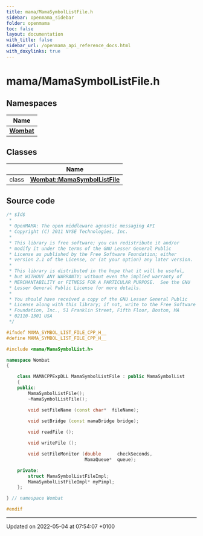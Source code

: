```yaml
---
title: mama/MamaSymbolListFile.h
sidebar: openmama_sidebar
folder: openmama
toc: false
layout: documentation
with_title: false
sidebar_url: /openmama_api_reference_docs.html
with_doxylinks: true
---
```


# mama/MamaSymbolListFile.h



## Namespaces

| Name           |
| -------------- |
| **[Wombat](namespaceWombat.html)**  |

## Classes

|                | Name           |
| -------------- | -------------- |
| class | **[Wombat::MamaSymbolListFile](classWombat_1_1MamaSymbolListFile.html)**  |




## Source code

```cpp
/* $Id$
 *
 * OpenMAMA: The open middleware agnostic messaging API
 * Copyright (C) 2011 NYSE Technologies, Inc.
 *
 * This library is free software; you can redistribute it and/or
 * modify it under the terms of the GNU Lesser General Public
 * License as published by the Free Software Foundation; either
 * version 2.1 of the License, or (at your option) any later version.
 *
 * This library is distributed in the hope that it will be useful,
 * but WITHOUT ANY WARRANTY; without even the implied warranty of
 * MERCHANTABILITY or FITNESS FOR A PARTICULAR PURPOSE.  See the GNU
 * Lesser General Public License for more details.
 *
 * You should have received a copy of the GNU Lesser General Public
 * License along with this library; if not, write to the Free Software
 * Foundation, Inc., 51 Franklin Street, Fifth Floor, Boston, MA
 * 02110-1301 USA
 */

#ifndef MAMA_SYMBOL_LIST_FILE_CPP_H__
#define MAMA_SYMBOL_LIST_FILE_CPP_H__

#include <mama/MamaSymbolList.h>

namespace Wombat 
{

    class MAMACPPExpDLL MamaSymbolListFile : public MamaSymbolList
    {
    public:
        MamaSymbolListFile();
        ~MamaSymbolListFile();

        void setFileName (const char*  fileName);

        void setBridge (const mamaBridge bridge);
        
        void readFile ();

        void writeFile ();

        void setFileMonitor (double      checkSeconds,
                             MamaQueue*  queue);

    private:
        struct MamaSymbolListFileImpl;
        MamaSymbolListFileImpl* myPimpl;
    };

} // namespace Wombat

#endif
```


-------------------------------

Updated on 2022-05-04 at 07:54:07 +0100
